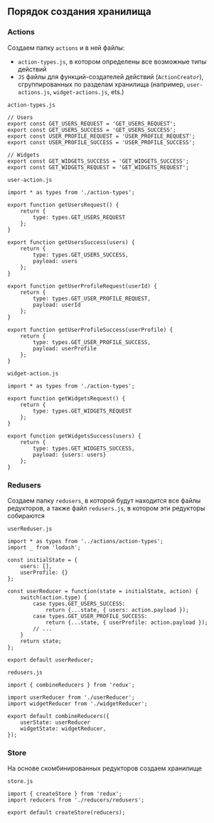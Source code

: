 ## Порядок создания хранилища

### Actions

Создаем папку `actions` и в ней файлы:
 - `action-types.js`, в котором определены все возможные типы действий
 - `JS` файлы для функций-создателей действий (`ActionCreator`), сгруппированных по разделам хранилища (например, `user-actions.js`, `widget-actions.js`, ets.)
 
`action-types.js`
```
// Users
export const GET_USERS_REQUEST = 'GET_USERS_REQUEST';
export const GET_USERS_SUCCESS = 'GET_USERS_SUCCESS';
export const USER_PROFILE_REQUEST = 'USER_PROFILE_REQUEST';
export const USER_PROFILE_SUCCESS = 'USER_PROFILE_SUCCESS';

// Widgets
export const GET_WIDGETS_SUCCESS = 'GET_WIDGETS_SUCCESS';
export const GET_WIDGETS_REQUEST = 'GET_WIDGETS_REQUEST';
```

`user-action.js`
```
import * as types from './action-types';

export function getUsersRequest() {
    return {
        type: types.GET_USERS_REQUEST
    };
}

export function getUsersSuccess(users) {
    return {
        type: types.GET_USERS_SUCCESS,
        payload: users
    };
}

export function getUserProfileRequest(userId) {
    return {
        type: types.GET_USER_PROFILE_REQUEST,
        payload: userId
    };
}

export function getUserProfileSuccess(userProfile) {
    return {
        type: types.GET_USER_PROFILE_SUCCESS,
        payload: userProfile
    };
}
```

`widget-action.js`
```
import * as types from './action-types';

export function getWidgetsRequest() {
    return {
        type: types.GET_WIDGETS_REQUEST
    };
}

export function getWidgetsSuccess(users) {
    return {
        type: types.GET_WIDGETS_SUCCESS,
        payload: {users: users}
    };
}
```


### Redusers

Создаем папку `redusers`, в которой будут находится все файлы редукторов, а также файл `redusers.js`, в котором эти редукторы собираются

`userReduser.js`
```
import * as types from '../actions/action-types';
import _ from 'lodash';

const initialState = {
    users: [],
    userProfile: {}
};

const userReducer = function(state = initialState, action) {
    switch(action.type) {
        case types.GET_USERS_SUCCESS:
            return {...state, { users: action.payload });
        case types.GET_USER_PROFILE_SUCCESS:
            return {...state, { userProfile: action.payload });
        // ...             
    }
    return state;
};

export default userReducer;
```

`redusers.js`
```
import { combineReducers } from 'redux';

import userReducer from './userReducer';
import widgetReducer from './widgetReducer';

export default combineReducers({
    userState: userReducer
    widgetState: widgetReducer,
});
```

### Store
 
На основе скомбинированных редукторов создаем хранилище
 
`store.js`
```
import { createStore } from 'redux';
import reducers from './reducers/redusers';

export default createStore(reducers);
```




 
 